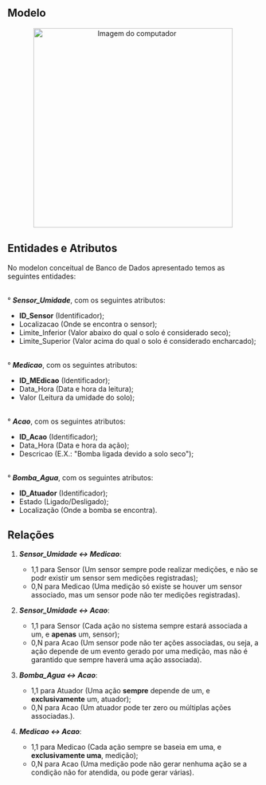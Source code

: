 ## Modelo
<p align="center">
    <img src="https://github.com/user-attachments/assets/601c10d4-1f9a-403f-a6b8-9ef1866be01e" alt="Imagem do computador" width="400" />
</p>

## Entidades e Atributos
No modelon conceitual de Banco de Dados apresentado temos as seguintes entidades:

<br>° ***Sensor_Umidade***, com os seguintes atributos:</br>
- **ID_Sensor** (Identificador);
- Localizacao (Onde se encontra o sensor);
- Limite_Inferior (Valor abaixo do qual o solo é considerado seco);
- Limite_Superior (Valor acima do qual o solo é considerado encharcado);

<br>° ***Medicao***, com os seguintes atributos:</br>
- **ID_MEdicao** (Identificador);
- Data_Hora (Data e hora da leitura);
- Valor (Leitura da umidade do solo);

<br>° ***Acao***, com os seguintes atributos:</br>
- **ID_Acao** (Identificador);
- Data_Hora (Data e hora da ação);
- Descricao (E.X.: "Bomba ligada devido a solo seco");

<br>° ***Bomba_Agua***, com os seguintes atributos:</br>
- **ID_Atuador** (Identificador);
- Estado (Ligado/Desligado);
- Localização (Onde a bomba se encontra).

## Relações
1. ***Sensor_Umidade <-> Medicao***:
   - 1,1 para Sensor (Um sensor sempre pode realizar medições, e não se podr existir um sensor sem medições registradas);
   - 0,N para Medicao (Uma medição só existe se houver um sensor associado, mas um sensor pode não ter medições registradas).

2. ***Sensor_Umidade <-> Acao***:
   - 1,1 para Sensor (Cada ação no sistema sempre estará associada a um, e **apenas** um, sensor);
   - 0,N para Acao (Um sensor pode não ter ações associadas, ou seja, a ação depende de um evento gerado por uma medição, mas não é garantido que sempre haverá uma ação associada).

3. ***Bomba_Agua <-> Acao***:
   - 1,1 para Atuador (Uma ação **sempre** depende de um, e **exclusivamente** um, atuador);
   - 0,N para Acao (Um atuador pode ter zero ou múltiplas ações associadas.).

4. ***Medicao <-> Acao***:
   - 1,1 para Medicao (Cada ação sempre se baseia em uma, e **exclusivamente uma**, medição);
   - 0,N para Acao (Uma medição pode não gerar nenhuma ação se a condição não for atendida, ou pode gerar várias).
